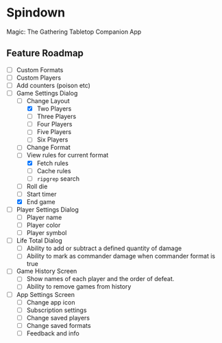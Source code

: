 #  Spindown  
Magic: The Gathering Tabletop Companion App

## Feature Roadmap
- [ ] Custom Formats
- [ ] Custom Players
- [ ] Add counters (poison etc)
- [ ] Game Settings Dialog
    - [ ] Change Layout
        - [x] Two Players
        - [ ] Three Players
        - [ ] Four Players
        - [ ] Five Players
        - [ ] Six Players
    - [ ] Change Format
    - [ ] View rules for current format
      - [x] Fetch rules
      - [ ] Cache rules
      - [ ] `ripgrep` search
    - [ ] Roll die
    - [ ] Start timer
    - [x] End game
- [ ] Player Settings Dialog
    - [ ] Player name
    - [ ] Player color
    - [ ] Player symbol
- [ ] Life Total Dialog
    - [ ] Ability to add or subtract a defined quantity of damage
    - [ ] Ability to mark as commander damage when commander format is true
- [ ] Game History Screen
    - [ ] Show names of each player and the order of defeat.
    - [ ] Ability to remove games from history
- [ ] App Settings Screen
    - [ ] Change app icon
    - [ ] Subscription settings
    - [ ] Change saved players
    - [ ] Change saved formats
    - [ ] Feedback and info
